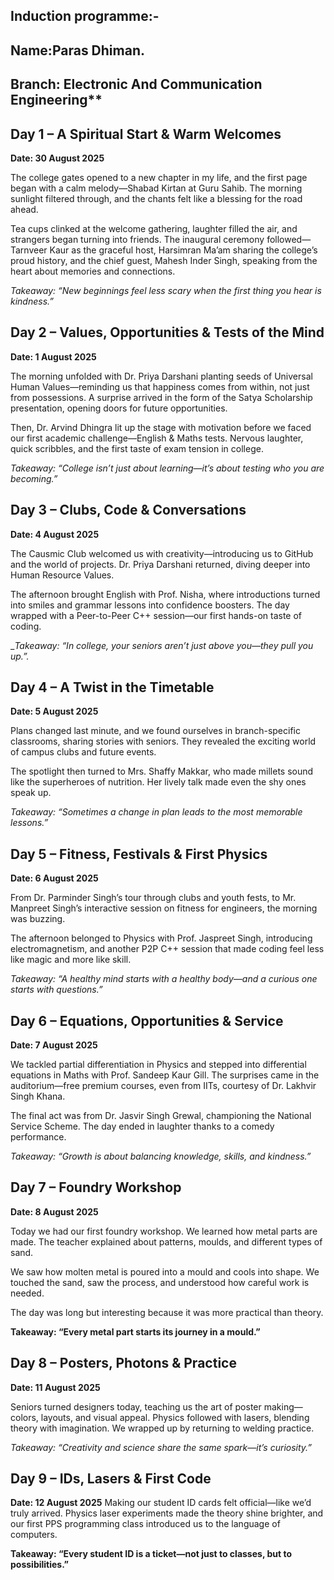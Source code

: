 ## Induction programme:- ##

## Name:Paras Dhiman.  
## Branch: Electronic And Communication Engineering**

## Day 1 – A Spiritual Start & Warm Welcomes

**Date: 30 August 2025**

The college gates opened to a new chapter in my life, and the first page began with a calm melody—Shabad Kirtan at Guru Sahib. The morning sunlight filtered through, and the chants felt like a blessing for the road ahead.

Tea cups clinked at the welcome gathering, laughter filled the air, and strangers began turning into friends. The inaugural ceremony followed—Tarnveer Kaur as the graceful host, Harsimran Ma’am sharing the college’s proud history, and the chief guest, Mahesh Inder Singh, speaking from the heart about memories and connections.

_Takeaway: “New beginnings feel less scary when the first thing you hear is kindness.”_



## Day 2 – Values, Opportunities & Tests of the Mind

**Date: 1 August 2025**

The morning unfolded with Dr. Priya Darshani planting seeds of Universal Human Values—reminding us that happiness comes from within, not just from possessions.
A surprise arrived in the form of the Satya Scholarship presentation, opening doors for future opportunities.

Then, Dr. Arvind Dhingra lit up the stage with motivation before we faced our first academic challenge—English & Maths tests. Nervous laughter, quick scribbles, and the first taste of exam tension in college.

_Takeaway: “College isn’t just about learning—it’s about testing who you are becoming.”_


## Day 3 – Clubs, Code & Conversations

**Date: 4 August 2025**

The Causmic Club welcomed us with creativity—introducing us to GitHub and the world of projects. Dr. Priya Darshani returned, diving deeper into Human Resource Values.

The afternoon brought English with Prof. Nisha, where introductions turned into smiles and grammar lessons into confidence boosters. The day wrapped with a Peer-to-Peer C++ session—our first hands-on taste of coding.

__Takeaway: “In college, your seniors aren’t just above you—they pull you up.”._ 


## Day 4 – A Twist in the Timetable

**Date: 5 August 2025**

Plans changed last minute, and we found ourselves in branch-specific classrooms, sharing stories with seniors. They revealed the exciting world of campus clubs and future events.

The spotlight then turned to Mrs. Shaffy Makkar, who made millets sound like the superheroes of nutrition. Her lively talk made even the shy ones speak up.

_Takeaway: “Sometimes a change in plan leads to the most memorable lessons.”_



## Day 5 – Fitness, Festivals & First Physics

**Date: 6 August 2025**

From Dr. Parminder Singh’s tour through clubs and youth fests, to Mr. Manpreet Singh’s interactive session on fitness for engineers, the morning was buzzing.

The afternoon belonged to Physics with Prof. Jaspreet Singh, introducing electromagnetism, and another P2P C++ session that made coding feel less like magic and more like skill.

_Takeaway: “A healthy mind starts with a healthy body—and a curious one starts with questions.”_



## Day 6 – Equations, Opportunities & Service

**Date: 7 August 2025**

We tackled partial differentiation in Physics and stepped into differential equations in Maths with Prof. Sandeep Kaur Gill. The surprises came in the auditorium—free premium courses, even from IITs, courtesy of Dr. Lakhvir Singh Khana.

The final act was from Dr. Jasvir Singh Grewal, championing the National Service Scheme. The day ended in laughter thanks to a comedy performance.

_Takeaway: “Growth is about balancing knowledge, skills, and kindness.”_



## Day 7 – Foundry Workshop

**Date: 8 August 2025**

Today we had our first foundry workshop. We learned how metal parts are made. The teacher explained about patterns, moulds, and different types of sand.

We saw how molten metal is poured into a mould and cools into shape. We touched the sand, saw the process, and understood how careful work is needed.

The day was long but interesting because it was more practical than theory.

__Takeaway: “Every metal part starts its journey in a mould.”__



## Day 8 – Posters, Photons & Practice

**Date: 11 August 2025**

Seniors turned designers today, teaching us the art of poster making—colors, layouts, and visual appeal. Physics followed with lasers, blending theory with imagination. We wrapped up by returning to welding practice.

_Takeaway: “Creativity and science share the same spark—it’s curiosity.”_



## Day 9 – IDs, Lasers & First Code

**Date: 12 August 2025**
Making our student ID cards felt official—like we’d truly arrived. Physics laser experiments made the theory shine brighter, and our first PPS programming class introduced us to the language of computers.

__Takeaway: “Every student ID is a ticket—not just to classes, but to possibilities.”__

